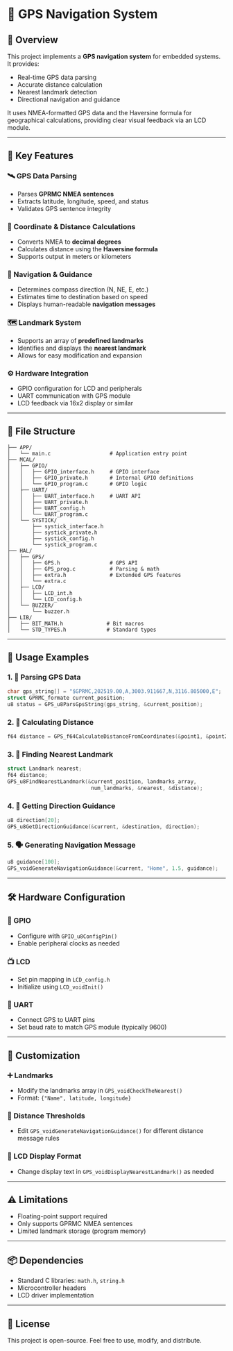 # 📍 GPS Navigation System

## 🚀 Overview

This project implements a **GPS navigation system** for embedded systems. It provides:

- Real-time GPS data parsing  
- Accurate distance calculation  
- Nearest landmark detection  
- Directional navigation and guidance  

It uses NMEA-formatted GPS data and the Haversine formula for geographical calculations, providing clear visual feedback via an LCD module.

---

## 🔑 Key Features

### 🛰️ GPS Data Parsing
- Parses **GPRMC NMEA sentences**  
- Extracts latitude, longitude, speed, and status  
- Validates GPS sentence integrity  

### 📍 Coordinate & Distance Calculations
- Converts NMEA to **decimal degrees**  
- Calculates distance using the **Haversine formula**  
- Supports output in meters or kilometers  

### 🧭 Navigation & Guidance
- Determines compass direction (N, NE, E, etc.)  
- Estimates time to destination based on speed  
- Displays human-readable **navigation messages**  

### 🗺️ Landmark System
- Supports an array of **predefined landmarks**  
- Identifies and displays the **nearest landmark**  
- Allows for easy modification and expansion  

### ⚙️ Hardware Integration
- GPIO configuration for LCD and peripherals  
- UART communication with GPS module  
- LCD feedback via 16x2 display or similar  

---

## 📁 File Structure

```
├── APP/
│   └── main.c                   # Application entry point
├── MCAL/
│   ├── GPIO/
│   │   ├── GPIO_interface.h     # GPIO interface
│   │   ├── GPIO_private.h       # Internal GPIO definitions
│   │   └── GPIO_program.c       # GPIO logic
│   ├── UART/
│   │   ├── UART_interface.h     # UART API
│   │   ├── UART_private.h
│   │   ├── UART_config.h
│   │   └── UART_program.c
│   └── SYSTICK/
│       ├── systick_interface.h
│       ├── systick_private.h
│       ├── systick_config.h
│       └── systick_program.c
├── HAL/
│   ├── GPS/
│   │   ├── GPS.h                # GPS API
│   │   ├── GPS_prog.c           # Parsing & math
│   │   ├── extra.h              # Extended GPS features
│   │   └── extra.c
│   ├── LCD/
│   │   ├── LCD_int.h
│   │   └── LCD_config.h
│   └── BUZZER/
│       └── buzzer.h
├── LIB/
│   ├── BIT_MATH.h              # Bit macros
│   └── STD_TYPES.h             # Standard types
```

---

## 🧪 Usage Examples

### 1. 📡 Parsing GPS Data
```c
char gps_string[] = "$GPRMC,202519.00,A,3003.911667,N,3116.805000,E";
struct GPRMC_formate current_position;
u8 status = GPS_u8ParsGpsString(gps_string, &current_position);
```

### 2. 🧮 Calculating Distance
```c
f64 distance = GPS_f64CalculateDistanceFromCoordinates(&point1, &point2);
```

### 3. 📌 Finding Nearest Landmark
```c
struct Landmark nearest;
f64 distance;
GPS_u8FindNearestLandmark(&current_position, landmarks_array, 
                           num_landmarks, &nearest, &distance);
```

### 4. 🧭 Getting Direction Guidance
```c
u8 direction[20];
GPS_u8GetDirectionGuidance(&current, &destination, direction);
```

### 5. 🗣️ Generating Navigation Message
```c
u8 guidance[100];
GPS_voidGenerateNavigationGuidance(&current, "Home", 1.5, guidance);
```

---

## 🛠️ Hardware Configuration

### 📌 GPIO
- Configure with `GPIO_u8ConfigPin()`
- Enable peripheral clocks as needed

### 📺 LCD
- Set pin mapping in `LCD_config.h`
- Initialize using `LCD_voidInit()`

### 📡 UART
- Connect GPS to UART pins  
- Set baud rate to match GPS module (typically 9600)

---

## 🔧 Customization

### ➕ Landmarks
- Modify the landmarks array in `GPS_voidCheckTheNearest()`  
- Format: `{"Name", latitude, longitude}`

### 🧾 Distance Thresholds
- Edit `GPS_voidGenerateNavigationGuidance()` for different distance message rules

### 💬 LCD Display Format
- Change display text in `GPS_voidDisplayNearestLandmark()` as needed

---

## ⚠️ Limitations

- Floating-point support required  
- Only supports GPRMC NMEA sentences  
- Limited landmark storage (program memory)

---

## 📦 Dependencies

- Standard C libraries: `math.h`, `string.h`  
- Microcontroller headers  
- LCD driver implementation

---

## 📄 License

This project is open-source. Feel free to use, modify, and distribute.
 
